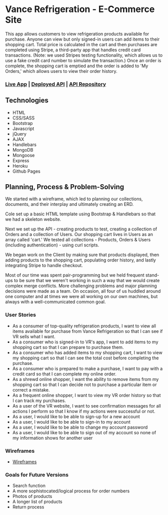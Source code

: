 # Vance Refrigeration - E-Commerce Site

This app allows customers to view refrigeration products available for purchase.  Anyone can view but only signed-in users can add items to their shopping cart.  Total price is calculated in the cart and then purchases are completed using Stripe, a third-party app that handles credit card transactions.  (Note: we used Stripes testing functionality, which allows us to use a fake credit card number to simulate the transaction.)  Once an order is complete, the shopping cart is emptied and the order is added to 'My Orders,' which allows users to view their order history.

### [Live App](https://vance-refrigeration.github.io/team-project-client/) | [Deployed API](https://obscure-springs-81184.herokuapp.com/) | [API Repository](https://github.com/vance-refrigeration/team-project-api)


## Technologies

- HTML
- CSS/SASS
- Bootstrap
- Javascript
- jQuery
- AJAX
- Handlebars
- MongoDB
- Mongoose
- Express
- Heroku
- Github Pages

## Planning, Process & Problem-Solving

We started with a wireframe, which led to planning our collections, documents, and their interplay and ultimately creating an ERD.

Cole set up a basic HTML template using Bootstrap & Handlebars so that we had a skeleton website.

Next we set up the API - creating products to test, creating a collection of Orders and a collection of Users.  Our shopping cart lives in Users as an array called 'cart.'  We tested all collections - Products, Orders & Users (including authentication) - using curl scripts.

We began work on the Client by making sure that products displayed, then adding products to the shopping cart, populating order history, and lastly integrating Stripe to handle checkout.

Most of our time was spent pair-programming but we held frequent stand-ups to be sure that we weren't working in such a way that we would create complex merge conflicts.  More challenging problems and major plamning decisions were made as a team.  On occasion, all four of us huddled around one computer and at times we were all working on our own machines, but always with a well-communicated common goal.


### User Stories
- As a consumer of top-quality refrigeration products, I want to view all items available for purchase from Vance Refrigeration so that I can see if VR sells what I want.
- As a consumer who is signed-in to VR's app, I want to add items to my shopping cart so that I can prepare to purchase them.
- As a consumer who has added items to my shopping cart, I want to view my shopping cart so that I can see the total cost before completing the purchase.
- As a consumer who is prepared to make a purchase, I want to pay with a credit card so that I can complete my online order.
- As a shrewd online shopper, I want the ability to remove items from my shopping cart so that I can decide not to purchase a particular item or correct a mistake.
- As a frequent online shopper, I want to view my VR order history so that I can track my purchases.
- As a user of the VR website, I want to see confirmation messages for all actions I perform so that I know if my actions were successful or not.
- As a user, I would like to be able to sign-up for a new account
- As a user, I would like to be able to sign-in to my account
- As a user, I would like to be able to change my account password
- As a user, I would like to be able to sign out of my account so none of my information shows for another user

### Wireframes

- [Wireframes](https://imgur.com/a/jWNl7)

### Goals for Future Versions
- Search function
- A more sophistocated/logical process for order numbers
- Photos of products
- A longer list of products
- Return process
